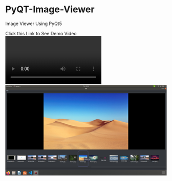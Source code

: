 # PyQT-Image-Viewer
Image Viewer Using PyQt5

Click this Link to See Demo Video
![Demo Video](https://user-images.githubusercontent.com/65771769/128624760-73f55b8a-346e-4763-94eb-d1af86584eb1.mp4)
![alt text](https://github.com/naga-master/PyQT-Image-Viewer/blob/main/images/preview.jpeg?raw=true)


